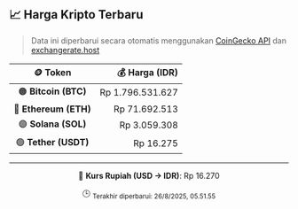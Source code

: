 

<!-- HARGA_KRIPTO -->
## 📈 Harga Kripto Terbaru

> Data ini diperbarui secara otomatis menggunakan [CoinGecko API](https://www.coingecko.com/) dan [exchangerate.host](https://exchangerate.host/)

<div align="center">

| 🪙 Token | 💰 Harga (IDR) |
|:------:|---------------:|
| 🟠 **Bitcoin (BTC)**   | Rp 1.796.531.627 |
| 🔵 **Ethereum (ETH)**  | Rp 71.692.513 |
| 🟣 **Solana (SOL)**    | Rp 3.059.308 |
| 🟢 **Tether (USDT)**   | Rp 16.275 |

---

💱 **Kurs Rupiah (USD → IDR)**: Rp 16.270

🕒 <sub>Terakhir diperbarui: 26/8/2025, 05.51.55</sub>

</div>
<!-- /HARGA_KRIPTO -->